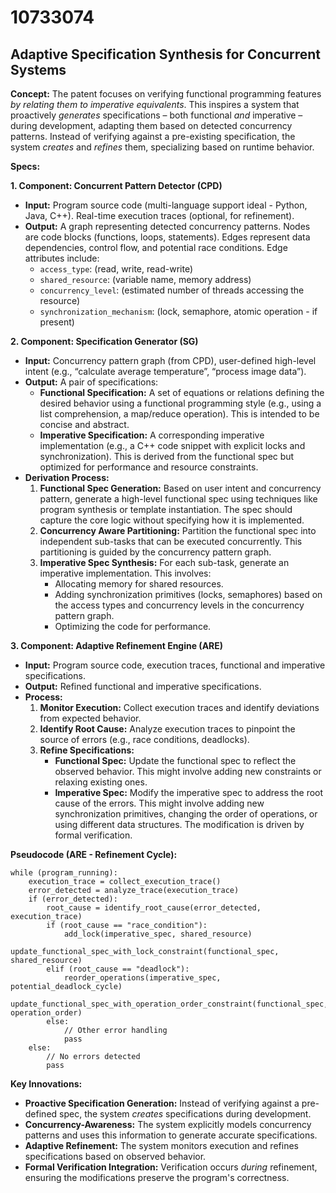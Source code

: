 # 10733074

## Adaptive Specification Synthesis for Concurrent Systems

**Concept:** The patent focuses on verifying functional programming features *by relating them to imperative equivalents*. This inspires a system that proactively *generates* specifications – both functional *and* imperative – during development, adapting them based on detected concurrency patterns.  Instead of verifying against a pre-existing specification, the system *creates* and *refines* them, specializing based on runtime behavior.

**Specs:**

**1. Component: Concurrent Pattern Detector (CPD)**

   *   **Input:** Program source code (multi-language support ideal - Python, Java, C++).  Real-time execution traces (optional, for refinement).
   *   **Output:** A graph representing detected concurrency patterns. Nodes are code blocks (functions, loops, statements).  Edges represent data dependencies, control flow, and potential race conditions.  Edge attributes include:
        *   `access_type`: (read, write, read-write)
        *   `shared_resource`: (variable name, memory address)
        *   `concurrency_level`: (estimated number of threads accessing the resource)
        *   `synchronization_mechanism`: (lock, semaphore, atomic operation - if present)

**2. Component: Specification Generator (SG)**

   *   **Input:** Concurrency pattern graph (from CPD), user-defined high-level intent (e.g., “calculate average temperature”, “process image data”).
   *   **Output:** A pair of specifications:
        *   **Functional Specification:** A set of equations or relations defining the desired behavior using a functional programming style (e.g., using a list comprehension, a map/reduce operation).  This is intended to be concise and abstract.
        *   **Imperative Specification:** A corresponding imperative implementation (e.g., a C++ code snippet with explicit locks and synchronization).  This is derived from the functional spec but optimized for performance and resource constraints.
   *   **Derivation Process:**
        1.  **Functional Spec Generation:** Based on user intent and concurrency pattern, generate a high-level functional spec using techniques like program synthesis or template instantiation.  The spec should capture the core logic without specifying how it is implemented.
        2.  **Concurrency Aware Partitioning:** Partition the functional spec into independent sub-tasks that can be executed concurrently. This partitioning is guided by the concurrency pattern graph.
        3.  **Imperative Spec Synthesis:** For each sub-task, generate an imperative implementation.  This involves:
            *   Allocating memory for shared resources.
            *   Adding synchronization primitives (locks, semaphores) based on the access types and concurrency levels in the concurrency pattern graph.
            *   Optimizing the code for performance.

**3. Component: Adaptive Refinement Engine (ARE)**

   *   **Input:** Program source code, execution traces, functional and imperative specifications.
   *   **Output:** Refined functional and imperative specifications.
   *   **Process:**
        1.  **Monitor Execution:** Collect execution traces and identify deviations from expected behavior.
        2.  **Identify Root Cause:** Analyze execution traces to pinpoint the source of errors (e.g., race conditions, deadlocks).
        3.  **Refine Specifications:**
            *   **Functional Spec:**  Update the functional spec to reflect the observed behavior. This might involve adding new constraints or relaxing existing ones.
            *   **Imperative Spec:** Modify the imperative spec to address the root cause of the errors. This might involve adding new synchronization primitives, changing the order of operations, or using different data structures. The modification is driven by formal verification.

**Pseudocode (ARE - Refinement Cycle):**

```
while (program_running):
    execution_trace = collect_execution_trace()
    error_detected = analyze_trace(execution_trace)
    if (error_detected):
        root_cause = identify_root_cause(error_detected, execution_trace)
        if (root_cause == "race_condition"):
            add_lock(imperative_spec, shared_resource)
            update_functional_spec_with_lock_constraint(functional_spec, shared_resource)
        elif (root_cause == "deadlock"):
            reorder_operations(imperative_spec, potential_deadlock_cycle)
            update_functional_spec_with_operation_order_constraint(functional_spec, operation_order)
        else:
            // Other error handling
            pass
    else:
        // No errors detected
        pass
```

**Key Innovations:**

*   **Proactive Specification Generation:**  Instead of verifying against a pre-defined spec, the system *creates* specifications during development.
*   **Concurrency-Awareness:** The system explicitly models concurrency patterns and uses this information to generate accurate specifications.
*   **Adaptive Refinement:** The system monitors execution and refines specifications based on observed behavior.
*   **Formal Verification Integration:** Verification occurs *during* refinement, ensuring the modifications preserve the program's correctness.